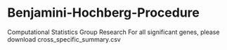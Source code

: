# Benjamini-Hochberg-Procedure
Computational Statistics Group Research
For all significant genes, please download cross_specific_summary.csv
